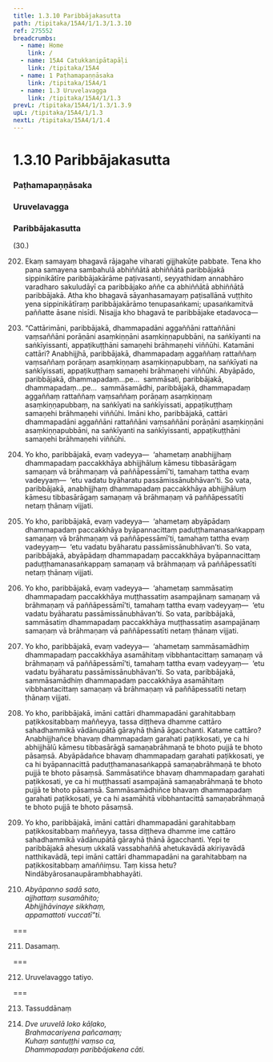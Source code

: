 ```yaml
---
title: 1.3.10 Paribbājakasutta
path: /tipitaka/15A4/1/1.3/1.3.10
ref: 275552
breadcrumbs:
  - name: Home
    link: /
  - name: 15A4 Catukkanipātapāḷi
    link: /tipitaka/15A4
  - name: 1 Paṭhamapaṇṇāsaka
    link: /tipitaka/15A4/1
  - name: 1.3 Uruvelavagga
    link: /tipitaka/15A4/1/1.3
prevL: /tipitaka/15A4/1/1.3/1.3.9
upL: /tipitaka/15A4/1/1.3
nextL: /tipitaka/15A4/1/1.4
---
```


# 1.3.10 Paribbājakasutta

### Paṭhamapaṇṇāsaka

### Uruvelavagga

### Paribbājakasutta

(30.)

202. Ekaṃ samayaṃ bhagavā rājagahe viharati gijjhakūṭe pabbate. Tena kho pana samayena sambahulā abhiññātā abhiññātā paribbājakā sippinikātīre paribbājakārāme paṭivasanti, seyyathidaṃ annabhāro varadharo sakuludāyī ca paribbājako aññe ca abhiññātā abhiññātā paribbājakā. Atha kho bhagavā sāyanhasamayaṃ paṭisallānā vuṭṭhito yena sippinikātīraṃ paribbājakārāmo tenupasaṅkami; upasaṅkamitvā paññatte āsane nisīdi. Nisajja kho bhagavā te paribbājake etadavoca—

203. “Cattārimāni, paribbājakā, dhammapadāni aggaññāni rattaññāni vaṃsaññāni porāṇāni asaṃkiṇṇāni asaṃkiṇṇapubbāni, na saṅkīyanti na saṅkīyissanti, appaṭikuṭṭhāni samaṇehi brāhmaṇehi viññūhi. Katamāni cattāri? Anabhijjhā, paribbājakā, dhammapadaṃ aggaññaṃ rattaññaṃ vaṃsaññaṃ porāṇaṃ asaṃkiṇṇaṃ asaṃkiṇṇapubbaṃ, na saṅkīyati na saṅkīyissati, appaṭikuṭṭhaṃ samaṇehi brāhmaṇehi viññūhi. Abyāpādo, paribbājakā, dhammapadaṃ…pe…  sammāsati, paribbājakā, dhammapadaṃ…pe…  sammāsamādhi, paribbājakā, dhammapadaṃ aggaññaṃ rattaññaṃ vaṃsaññaṃ porāṇaṃ asaṃkiṇṇaṃ asaṃkiṇṇapubbaṃ, na saṅkīyati na saṅkīyissati, appaṭikuṭṭhaṃ samaṇehi brāhmaṇehi viññūhi. Imāni kho, paribbājakā, cattāri dhammapadāni aggaññāni rattaññāni vaṃsaññāni porāṇāni asaṃkiṇṇāni asaṃkiṇṇapubbāni, na saṅkīyanti na saṅkīyissanti, appaṭikuṭṭhāni samaṇehi brāhmaṇehi viññūhi.

204. Yo kho, paribbājakā, evaṃ vadeyya—  ‘ahametaṃ anabhijjhaṃ dhammapadaṃ paccakkhāya abhijjhāluṃ kāmesu tibbasārāgaṃ samaṇaṃ vā brāhmaṇaṃ vā paññāpessāmī’ti, tamahaṃ tattha evaṃ vadeyyaṃ—  ‘etu vadatu byāharatu passāmissānubhāvan’ti. So vata, paribbājakā, anabhijjhaṃ dhammapadaṃ paccakkhāya abhijjhāluṃ kāmesu tibbasārāgaṃ samaṇaṃ vā brāhmaṇaṃ vā paññāpessatīti netaṃ ṭhānaṃ vijjati.

205. Yo kho, paribbājakā, evaṃ vadeyya—  ‘ahametaṃ abyāpādaṃ dhammapadaṃ paccakkhāya byāpannacittaṃ paduṭṭhamanasaṅkappaṃ samaṇaṃ vā brāhmaṇaṃ vā paññāpessāmī’ti, tamahaṃ tattha evaṃ vadeyyaṃ—  ‘etu vadatu byāharatu passāmissānubhāvan’ti. So vata, paribbājakā, abyāpādaṃ dhammapadaṃ paccakkhāya byāpannacittaṃ paduṭṭhamanasaṅkappaṃ samaṇaṃ vā brāhmaṇaṃ vā paññāpessatīti netaṃ ṭhānaṃ vijjati.

206. Yo kho, paribbājakā, evaṃ vadeyya—  ‘ahametaṃ sammāsatiṃ dhammapadaṃ paccakkhāya muṭṭhassatiṃ asampajānaṃ samaṇaṃ vā brāhmaṇaṃ vā paññāpessāmī’ti, tamahaṃ tattha evaṃ vadeyyaṃ—  ‘etu vadatu byāharatu passāmissānubhāvan’ti. So vata, paribbājakā, sammāsatiṃ dhammapadaṃ paccakkhāya muṭṭhassatiṃ asampajānaṃ samaṇaṃ vā brāhmaṇaṃ vā paññāpessatīti netaṃ ṭhānaṃ vijjati.

207. Yo kho, paribbājakā, evaṃ vadeyya—  ‘ahametaṃ sammāsamādhiṃ dhammapadaṃ paccakkhāya asamāhitaṃ vibbhantacittaṃ samaṇaṃ vā brāhmaṇaṃ vā paññāpessāmī’ti, tamahaṃ tattha evaṃ vadeyyaṃ—  ‘etu vadatu byāharatu passāmissānubhāvan’ti. So vata, paribbājakā, sammāsamādhiṃ dhammapadaṃ paccakkhāya asamāhitaṃ vibbhantacittaṃ samaṇaṃ vā brāhmaṇaṃ vā paññāpessatīti netaṃ ṭhānaṃ vijjati.

208. Yo kho, paribbājakā, imāni cattāri dhammapadāni garahitabbaṃ paṭikkositabbaṃ maññeyya, tassa diṭṭheva dhamme cattāro sahadhammikā vādānupātā gārayhā ṭhānā āgacchanti. Katame cattāro? Anabhijjhañce bhavaṃ dhammapadaṃ garahati paṭikkosati, ye ca hi abhijjhālū kāmesu tibbasārāgā samaṇabrāhmaṇā te bhoto pujjā te bhoto pāsaṃsā. Abyāpādañce bhavaṃ dhammapadaṃ garahati paṭikkosati, ye ca hi byāpannacittā paduṭṭhamanasaṅkappā samaṇabrāhmaṇā te bhoto pujjā te bhoto pāsaṃsā. Sammāsatiñce bhavaṃ dhammapadaṃ garahati paṭikkosati, ye ca hi muṭṭhassatī asampajānā samaṇabrāhmaṇā te bhoto pujjā te bhoto pāsaṃsā. Sammāsamādhiñce bhavaṃ dhammapadaṃ garahati paṭikkosati, ye ca hi asamāhitā vibbhantacittā samaṇabrāhmaṇā te bhoto pujjā te bhoto pāsaṃsā.

209. Yo kho, paribbājakā, imāni cattāri dhammapadāni garahitabbaṃ paṭikkositabbaṃ maññeyya, tassa diṭṭheva dhamme ime cattāro sahadhammikā vādānupātā gārayhā ṭhānā āgacchanti. Yepi te paribbājakā ahesuṃ ukkalā vassabhaññā ahetukavādā akiriyavādā natthikavādā, tepi imāni cattāri dhammapadāni na garahitabbaṃ na paṭikkositabbaṃ amaññiṃsu. Taṃ kissa hetu? Nindābyārosanaupārambhabhayāti.

210. _Abyāpanno sadā sato,_  
_ajjhattaṃ susamāhito;_  
_Abhijjhāvinaye sikkhaṃ,_  
_appamattoti vuccatī”ti._  


===

211. Dasamaṃ.



===

212. Uruvelavaggo tatiyo.



===

213. Tassuddānaṃ



214. _Dve uruvelā loko kāḷako,_  
_Brahmacariyena pañcamaṃ;_  
_Kuhaṃ santuṭṭhi vaṃso ca,_  
_Dhammapadaṃ paribbājakena cāti._  



